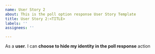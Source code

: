 ```yaml
---
name: User Story 2
about: This is the poll option response User Story Template
title: User Story 2:<TITLE>
labels: ''
assignees: ''

---
```


As a **user**. I can **choose to hide my identity in the poll response** action
